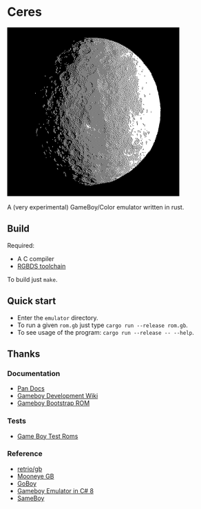 # Ceres

![logo](./images/ceres.webp)

A (very experimental) GameBoy/Color emulator written in rust.

## Build

Required:

- A C compiler
- [RGBDS toolchain](https://rgbds.gbdev.io/)

To build just `make`.

## Quick start

- Enter the `emulator` directory.
- To run a given `rom.gb` just type `cargo run --release rom.gb`.
- To see usage of the program: `cargo run --release -- --help`.

## Thanks

### Documentation

- [Pan Docs](https://gbdev.io/pandocs/)
- [Gameboy Development Wiki](https://gbdev.gg8.se/wiki/articles/Main_Page)
- [Gameboy Bootstrap ROM](https://gbdev.gg8.se/wiki/articles/Gameboy_Bootstrap_ROM#Contents_of_the_ROM)

### Tests

- [Game Boy Test Roms](https://github.com/c-sp/gameboy-test-roms)

### Reference

- [retrio/gb](https://github.com/retrio/gb)
- [Mooneye GB](https://github.com/Gekkio/mooneye-gb)
- [GoBoy](https://github.com/Humpheh/goboy)
- [Gameboy Emulator in C# 8](https://github.com/DaveTCode/gameboy-emulator-dotnet)
- [SameBoy](https://github.com/LIJI32/SameBoy)
